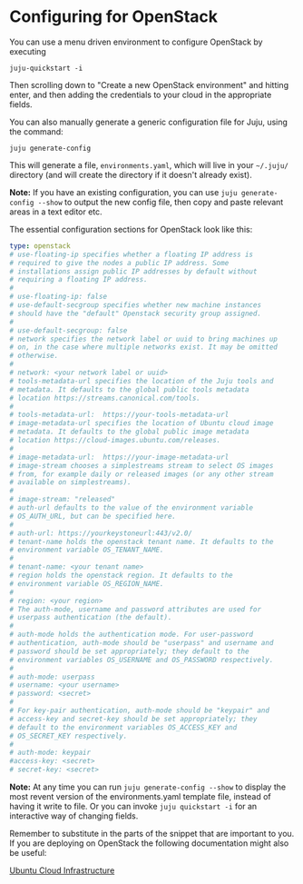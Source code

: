 # Configuring for OpenStack

You can use a menu driven environment to configure OpenStack by executing

    juju-quickstart -i

Then scrolling down to "Create a new OpenStack environment" and hitting enter,
and then adding the credentials to your cloud in the appropriate fields.

You can also manually generate a generic configuration file for Juju, using the
command:

    juju generate-config

This will generate a file, `environments.yaml`, which will live in your
`~/.juju/` directory (and will create the directory if it doesn't already
exist).

**Note:** If you have an existing configuration, you can use
`juju generate-config --show` to output the new config file, then copy and
paste relevant areas in a text editor etc.

The essential configuration sections for OpenStack look like this:

```yaml
type: openstack
# use-floating-ip specifies whether a floating IP address is
# required to give the nodes a public IP address. Some
# installations assign public IP addresses by default without
# requiring a floating IP address.
#
# use-floating-ip: false
# use-default-secgroup specifies whether new machine instances
# should have the "default" Openstack security group assigned.
#
# use-default-secgroup: false
# network specifies the network label or uuid to bring machines up
# on, in the case where multiple networks exist. It may be omitted
# otherwise.
#
# network: <your network label or uuid>
# tools-metadata-url specifies the location of the Juju tools and
# metadata. It defaults to the global public tools metadata
# location https://streams.canonical.com/tools.
#
# tools-metadata-url:  https://your-tools-metadata-url
# image-metadata-url specifies the location of Ubuntu cloud image
# metadata. It defaults to the global public image metadata
# location https://cloud-images.ubuntu.com/releases.
#
# image-metadata-url:  https://your-image-metadata-url
# image-stream chooses a simplestreams stream to select OS images
# from, for example daily or released images (or any other stream
# available on simplestreams).
#
# image-stream: "released"
# auth-url defaults to the value of the environment variable
# OS_AUTH_URL, but can be specified here.
#
# auth-url: https://yourkeystoneurl:443/v2.0/
# tenant-name holds the openstack tenant name. It defaults to the
# environment variable OS_TENANT_NAME.
#
# tenant-name: <your tenant name>
# region holds the openstack region. It defaults to the
# environment variable OS_REGION_NAME.
#
# region: <your region>
# The auth-mode, username and password attributes are used for
# userpass authentication (the default).
#
# auth-mode holds the authentication mode. For user-password
# authentication, auth-mode should be "userpass" and username and
# password should be set appropriately; they default to the
# environment variables OS_USERNAME and OS_PASSWORD respectively.
#
# auth-mode: userpass
# username: <your username>
# password: <secret>
#
# For key-pair authentication, auth-mode should be "keypair" and
# access-key and secret-key should be set appropriately; they
# default to the environment variables OS_ACCESS_KEY and
# OS_SECRET_KEY respectively.
#
# auth-mode: keypair
#access-key: <secret>
# secret-key: <secret>
```

**Note:** At any time you can run `juju generate-config --show` to display the
most revent version of the environments.yaml template file, instead of having
it write to file. Or you can invoke `juju quickstart -i` for an interactive way
of changing fields.

Remember to substitute in the parts of the snippet that are important to you.
If you are deploying on OpenStack the following documentation might also be
useful:

[Ubuntu Cloud
Infrastructure](https://help.ubuntu.com/community/UbuntuCloudInfrastructure)
